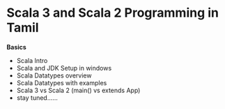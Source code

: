 # Scala 3 and Scala 2 Programming in Tamil

**Basics**

- Scala Intro
- Scala and JDK Setup in windows
- Scala Datatypes overview
- Scala Datatypes with examples
- Scala 3 vs Scala 2 (main() vs extends App)
- stay tuned......